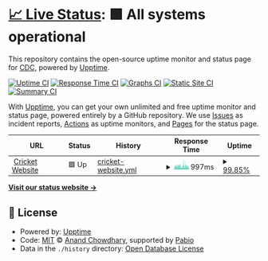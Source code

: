 # [📈 Live Status](https://ffight.github.io/uptime-monitor-robot): <!--live status--> **🟩 All systems operational**

This repository contains the open-source uptime monitor and status page for [CDC](https://ffight.github.io/uptime-monitor-robot), powered by [Upptime](https://github.com/upptime/upptime).

[![Uptime CI](https://github.com/ffight/uptime-monitor-robot/workflows/Uptime%20CI/badge.svg)](https://github.com/ffight/uptime-monitor-robot/actions?query=workflow%3A%22Uptime+CI%22)
[![Response Time CI](https://github.com/ffight/uptime-monitor-robot/workflows/Response%20Time%20CI/badge.svg)](https://github.com/ffight/uptime-monitor-robot/actions?query=workflow%3A%22Response+Time+CI%22)
[![Graphs CI](https://github.com/ffight/uptime-monitor-robot/workflows/Graphs%20CI/badge.svg)](https://github.com/ffight/uptime-monitor-robot/actions?query=workflow%3A%22Graphs+CI%22)
[![Static Site CI](https://github.com/ffight/uptime-monitor-robot/workflows/Static%20Site%20CI/badge.svg)](https://github.com/ffight/uptime-monitor-robot/actions?query=workflow%3A%22Static+Site+CI%22)
[![Summary CI](https://github.com/ffight/uptime-monitor-robot/workflows/Summary%20CI/badge.svg)](https://github.com/ffight/uptime-monitor-robot/actions?query=workflow%3A%22Summary+CI%22)

With [Upptime](https://upptime.js.org), you can get your own unlimited and free uptime monitor and status page, powered entirely by a GitHub repository. We use [Issues](https://github.com/ffight/uptime-monitor-robot/issues) as incident reports, [Actions](https://github.com/ffight/uptime-monitor-robot/actions) as uptime monitors, and [Pages](https://ffight.github.io/uptime-monitor-robot) for the status page.

<!--start: status pages-->
<!-- This summary is generated by Upptime (https://github.com/upptime/upptime) -->
<!-- Do not edit this manually, your changes will be overwritten -->
<!-- prettier-ignore -->
| URL | Status | History | Response Time | Uptime |
| --- | ------ | ------- | ------------- | ------ |
| <img alt="" src="https://icons.duckduckgo.com/ip3/www.cricket.com.ico" height="13"> [Cricket Website](https://www.cricket.com) | 🟩 Up | [cricket-website.yml](https://github.com/ffight/uptime-monitor-robot/commits/HEAD/history/cricket-website.yml) | <details><summary><img alt="Response time graph" src="./graphs/cricket-website/response-time-week.png" height="20"> 997ms</summary><br><a href="https://ffight.github.io/uptime-monitor-robot/history/cricket-website"><img alt="Response time 1075" src="https://img.shields.io/endpoint?url=https%3A%2F%2Fraw.githubusercontent.com%2Fffight%2Fuptime-monitor-robot%2FHEAD%2Fapi%2Fcricket-website%2Fresponse-time.json"></a><br><a href="https://ffight.github.io/uptime-monitor-robot/history/cricket-website"><img alt="24-hour response time 930" src="https://img.shields.io/endpoint?url=https%3A%2F%2Fraw.githubusercontent.com%2Fffight%2Fuptime-monitor-robot%2FHEAD%2Fapi%2Fcricket-website%2Fresponse-time-day.json"></a><br><a href="https://ffight.github.io/uptime-monitor-robot/history/cricket-website"><img alt="7-day response time 997" src="https://img.shields.io/endpoint?url=https%3A%2F%2Fraw.githubusercontent.com%2Fffight%2Fuptime-monitor-robot%2FHEAD%2Fapi%2Fcricket-website%2Fresponse-time-week.json"></a><br><a href="https://ffight.github.io/uptime-monitor-robot/history/cricket-website"><img alt="30-day response time 1072" src="https://img.shields.io/endpoint?url=https%3A%2F%2Fraw.githubusercontent.com%2Fffight%2Fuptime-monitor-robot%2FHEAD%2Fapi%2Fcricket-website%2Fresponse-time-month.json"></a><br><a href="https://ffight.github.io/uptime-monitor-robot/history/cricket-website"><img alt="1-year response time 1075" src="https://img.shields.io/endpoint?url=https%3A%2F%2Fraw.githubusercontent.com%2Fffight%2Fuptime-monitor-robot%2FHEAD%2Fapi%2Fcricket-website%2Fresponse-time-year.json"></a></details> | <details><summary><a href="https://ffight.github.io/uptime-monitor-robot/history/cricket-website">99.85%</a></summary><a href="https://ffight.github.io/uptime-monitor-robot/history/cricket-website"><img alt="All-time uptime 99.64%" src="https://img.shields.io/endpoint?url=https%3A%2F%2Fraw.githubusercontent.com%2Fffight%2Fuptime-monitor-robot%2FHEAD%2Fapi%2Fcricket-website%2Fuptime.json"></a><br><a href="https://ffight.github.io/uptime-monitor-robot/history/cricket-website"><img alt="24-hour uptime 100.00%" src="https://img.shields.io/endpoint?url=https%3A%2F%2Fraw.githubusercontent.com%2Fffight%2Fuptime-monitor-robot%2FHEAD%2Fapi%2Fcricket-website%2Fuptime-day.json"></a><br><a href="https://ffight.github.io/uptime-monitor-robot/history/cricket-website"><img alt="7-day uptime 99.85%" src="https://img.shields.io/endpoint?url=https%3A%2F%2Fraw.githubusercontent.com%2Fffight%2Fuptime-monitor-robot%2FHEAD%2Fapi%2Fcricket-website%2Fuptime-week.json"></a><br><a href="https://ffight.github.io/uptime-monitor-robot/history/cricket-website"><img alt="30-day uptime 99.65%" src="https://img.shields.io/endpoint?url=https%3A%2F%2Fraw.githubusercontent.com%2Fffight%2Fuptime-monitor-robot%2FHEAD%2Fapi%2Fcricket-website%2Fuptime-month.json"></a><br><a href="https://ffight.github.io/uptime-monitor-robot/history/cricket-website"><img alt="1-year uptime 99.64%" src="https://img.shields.io/endpoint?url=https%3A%2F%2Fraw.githubusercontent.com%2Fffight%2Fuptime-monitor-robot%2FHEAD%2Fapi%2Fcricket-website%2Fuptime-year.json"></a></details>

<!--end: status pages-->

[**Visit our status website →**](https://ffight.github.io/uptime-monitor-robot)

## 📄 License

- Powered by: [Upptime](https://github.com/upptime/upptime)
- Code: [MIT](./LICENSE) © [Anand Chowdhary](https://anandchowdhary.com), supported by [Pabio](https://pabio.com)
- Data in the `./history` directory: [Open Database License](https://opendatacommons.org/licenses/odbl/1-0/)

